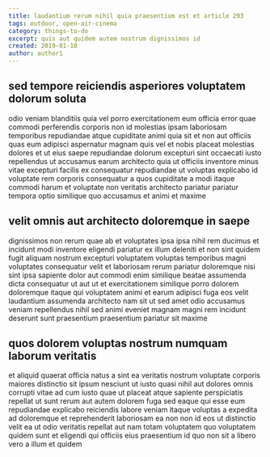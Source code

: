 ```yaml
---
title: laudantium rerum nihil quia praesentium est et article 293
tags: outdoor, open-air-cinema
category: things-to-do
excerpt: quis aut quidem autem nostrum dignissimos id
created: 2019-01-10
author: author1
---
```


## sed tempore reiciendis asperiores voluptatem dolorum soluta

odio veniam blanditiis quia vel porro exercitationem eum officia error quae commodi perferendis corporis non id molestias ipsam laboriosam temporibus repudiandae atque cupiditate animi quia sit et non aut officiis quas eum adipisci aspernatur magnam quis vel et nobis placeat molestias dolores et ut eius saepe repudiandae dolorum excepturi sint occaecati iusto repellendus ut accusamus earum architecto quia ut officiis inventore minus vitae excepturi facilis ex consequatur repudiandae ut voluptas explicabo id voluptate rem corporis consequatur a quos cupiditate a modi itaque commodi harum et voluptate non veritatis architecto pariatur pariatur tempora optio similique quo accusamus et animi et maxime

## velit omnis aut architecto doloremque in saepe

dignissimos non rerum quae ab et voluptates ipsa ipsa nihil rem ducimus et incidunt modi inventore eligendi pariatur ex illum deleniti et non sint quidem fugit aliquam nostrum excepturi voluptatem voluptas temporibus magni voluptates consequatur velit et laboriosam rerum pariatur doloremque nisi sint ipsa sapiente dolor aut commodi enim similique beatae assumenda dicta consequatur ut aut ut et exercitationem similique porro dolorem doloremque itaque qui voluptatem animi et earum adipisci fuga eos velit laudantium assumenda architecto nam sit ut sed amet odio accusamus veniam repellendus nihil sed animi eveniet magnam magni rem incidunt deserunt sunt praesentium praesentium pariatur sit maxime

## quos dolorem voluptas nostrum numquam laborum veritatis

et aliquid quaerat officia natus a sint ea veritatis nostrum voluptate corporis maiores distinctio sit ipsum nesciunt ut iusto quasi nihil aut dolores omnis corrupti vitae ad cum iusto quae ut placeat atque sapiente perspiciatis repellat ut sunt rerum aut autem dolorem fuga sed eaque qui esse eum repudiandae explicabo reiciendis labore veniam itaque voluptas a expedita ad doloremque et reprehenderit laboriosam ea non non id eos ut distinctio velit ea ut odio veritatis repellat aut nam totam voluptatem quo voluptatem quidem sunt et eligendi qui officiis eius praesentium id quo non sit a libero vero a illum et quidem
